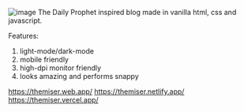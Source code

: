 ![image](https://github.com/Beefysam211/The-Miser/assets/84408620/e98b5fc4-8821-4c42-8dd2-4a26b553da3c)
The Daily Prophet inspired blog made in vanilla html, css and javascript.

Features:
1. light-mode/dark-mode
2. mobile friendly
3. high-dpi monitor friendly
4. looks amazing and performs snappy

https://themiser.web.app/
https://themiser.netlify.app/
https://themiser.vercel.app/
